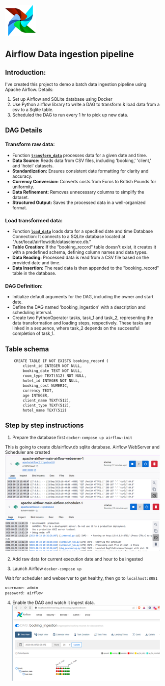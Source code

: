<img src="https://github.com/MansiGit/Apache-Airflow-data-ingestion/raw/main/airflow.svg" width="100" height="100" alt="Apache Airflow">


# Airflow Data ingestion pipeline

## Introduction:
I've created this project to demo a batch data ingestion pipeline using Apache Airflow. Details:
1. Set up Airflow and SQLite database using Docker
2. Use Python airflow library to write a DAG to transform & load data from a csv to a Sqlite table.
3. Scheduled the DAG to run every 1 hr to pick up new data.

## DAG Details
### Transform raw data:
* Function [**`transform_data`**](https://github.com/MansiGit/Apache-Airflow-data-ingestion/blob/5b74d8ed201f778e564ab0399d377023642941c4/dags/data_ingestion_dag/main.py#L33) processes data for a given date and time. 
* **Data Source:** Reads data from CSV files, including 'booking,' 'client,' and 'hotel' datasets.
* **Standardization:** Ensures consistent date formatting for clarity and accuracy.
* **Currency Conversion:** Converts costs from Euros to British Pounds for uniformity.
* **Data Refinement:** Removes unnecessary columns to simplify the dataset.
* **Structured Output:** Saves the processed data in a well-organized format.

### Load transformed data:
* Function [**`load_data`**](https://github.com/MansiGit/Apache-Airflow-data-ingestion/blob/5b74d8ed201f778e564ab0399d377023642941c4/dags/data_ingestion_dag/main.py#L72) loads data for a specified date and time
Database Connection: It connects to a SQLite database located at "/usr/local/airflow/db/datascience.db."
* **Table Creation:** If the "booking_record" table doesn't exist, it creates it with a predefined schema, defining column names and data types.
* **Data Reading:** Processed data is read from a CSV file based on the provided date and time.
* **Data Insertion:** The read data is then appended to the "booking_record" table in the database.

### DAG Definition:
* Initialize default arguments for the DAG, including the owner and start date.
* Define the DAG named 'booking_ingestion' with a description and scheduling interval.
* Create two PythonOperator tasks, task_1 and task_2, representing the data transformation and loading steps, respectively. These tasks are linked in a sequence, where task_2 depends on the successful completion of task_1.

## Table schema
```
    CREATE TABLE IF NOT EXISTS booking_record (
        client_id INTEGER NOT NULL,
        booking_date TEXT NOT NULL,
        room_type TEXT(512) NOT NULL,
        hotel_id INTEGER NOT NULL,
        booking_cost NUMERIC,
        currency TEXT,
        age INTEGER,
        client_name TEXT(512),
        client_type TEXT(512),
        hotel_name TEXT(512)
```


## Step by step instructions

1. Prepare the database first `docker-compose up airflow-init`

This is going to create db/airflow.db sqlite database. 
Airflow WebServer and Scheduler are created
    ![Apache Webserver](image.png)
    ![Apache Scheduler](image-1.png)

2. Add raw data for current execution date and hour to be ingested

3. Launch Airflow `docker-compose up`

Wait for scheduler and webserver to get healthy, then go to `localhost:8081` 

```python
username: admin
password: airflow
```

4. Enable the DAG and watch it ingest data.
![Data Ingestion](image-2.png)

